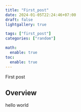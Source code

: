 ```yaml
---
title: "First_post"
date: 2024-01-05T22:24:46+07:00
draft: false
lightgallery: true

tags: ["first_post"]
categories: ["random"]

math:
  enable: true
toc:
  enable: true
---
```


First post

<!--more-->
## Overview
hello world
